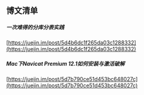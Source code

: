 ##  博文清单  


#####  一次难得的分库分表实践  
[https://juejin.im/post/5d4b6dc1f265da03c1288332](https://juejin.im/post/5d4b6dc1f265da03c1288332)  


#####  Mac下Navicat Premium 12.1如何安装与激活破解  
[https://juejin.im/post/5d7b790ce51d453bc648027c](https://juejin.im/post/5d7b790ce51d453bc648027c)  


